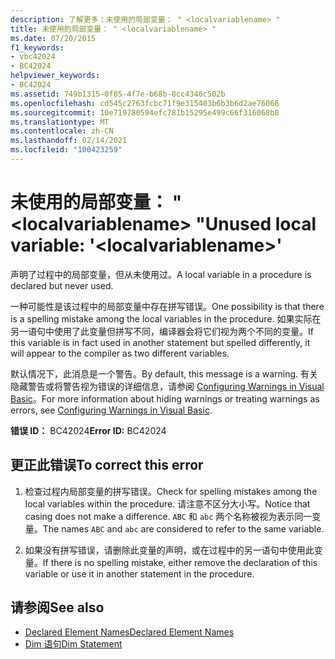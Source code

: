 ```yaml
---
description: 了解更多：未使用的局部变量： " <localvariablename> "
title: 未使用的局部变量： " <localvariablename> "
ms.date: 07/20/2015
f1_keywords:
- vbc42024
- BC42024
helpviewer_keywords:
- BC42024
ms.assetid: 749b1315-0f85-4f7e-b68b-8cc4346c502b
ms.openlocfilehash: cd545c2763fcbc71f9e315403b6b3b6d2ae76066
ms.sourcegitcommit: 10e719780594efc781b15295e499c66f316068b8
ms.translationtype: MT
ms.contentlocale: zh-CN
ms.lasthandoff: 02/14/2021
ms.locfileid: "100423259"
---
```

# <a name="unused-local-variable-localvariablename"></a><span data-ttu-id="e5332-103">未使用的局部变量： " \<localvariablename> "</span><span class="sxs-lookup"><span data-stu-id="e5332-103">Unused local variable: '\<localvariablename>'</span></span>

<span data-ttu-id="e5332-104">声明了过程中的局部变量，但从未使用过。</span><span class="sxs-lookup"><span data-stu-id="e5332-104">A local variable in a procedure is declared but never used.</span></span>  
  
 <span data-ttu-id="e5332-105">一种可能性是该过程中的局部变量中存在拼写错误。</span><span class="sxs-lookup"><span data-stu-id="e5332-105">One possibility is that there is a spelling mistake among the local variables in the procedure.</span></span> <span data-ttu-id="e5332-106">如果实际在另一语句中使用了此变量但拼写不同，编译器会将它们视为两个不同的变量。</span><span class="sxs-lookup"><span data-stu-id="e5332-106">If this variable is in fact used in another statement but spelled differently, it will appear to the compiler as two different variables.</span></span>  
  
 <span data-ttu-id="e5332-107">默认情况下，此消息是一个警告。</span><span class="sxs-lookup"><span data-stu-id="e5332-107">By default, this message is a warning.</span></span> <span data-ttu-id="e5332-108">有关隐藏警告或将警告视为错误的详细信息，请参阅 [Configuring Warnings in Visual Basic](/visualstudio/ide/configuring-warnings-in-visual-basic)。</span><span class="sxs-lookup"><span data-stu-id="e5332-108">For more information about hiding warnings or treating warnings as errors, see [Configuring Warnings in Visual Basic](/visualstudio/ide/configuring-warnings-in-visual-basic).</span></span>  
  
 <span data-ttu-id="e5332-109">**错误 ID：** BC42024</span><span class="sxs-lookup"><span data-stu-id="e5332-109">**Error ID:** BC42024</span></span>  
  
## <a name="to-correct-this-error"></a><span data-ttu-id="e5332-110">更正此错误</span><span class="sxs-lookup"><span data-stu-id="e5332-110">To correct this error</span></span>  
  
1. <span data-ttu-id="e5332-111">检查过程内局部变量的拼写错误。</span><span class="sxs-lookup"><span data-stu-id="e5332-111">Check for spelling mistakes among the local variables within the procedure.</span></span> <span data-ttu-id="e5332-112">请注意不区分大小写。</span><span class="sxs-lookup"><span data-stu-id="e5332-112">Notice that casing does not make a difference.</span></span> <span data-ttu-id="e5332-113">`ABC` 和 `abc` 两个名称被视为表示同一变量。</span><span class="sxs-lookup"><span data-stu-id="e5332-113">The names `ABC` and `abc` are considered to refer to the same variable.</span></span>  
  
2. <span data-ttu-id="e5332-114">如果没有拼写错误，请删除此变量的声明，或在过程中的另一语句中使用此变量。</span><span class="sxs-lookup"><span data-stu-id="e5332-114">If there is no spelling mistake, either remove the declaration of this variable or use it in another statement in the procedure.</span></span>  
  
## <a name="see-also"></a><span data-ttu-id="e5332-115">请参阅</span><span class="sxs-lookup"><span data-stu-id="e5332-115">See also</span></span>

- [<span data-ttu-id="e5332-116">Declared Element Names</span><span class="sxs-lookup"><span data-stu-id="e5332-116">Declared Element Names</span></span>](../programming-guide/language-features/declared-elements/declared-element-names.md)
- [<span data-ttu-id="e5332-117">Dim 语句</span><span class="sxs-lookup"><span data-stu-id="e5332-117">Dim Statement</span></span>](../language-reference/statements/dim-statement.md)
